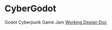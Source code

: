 # CyberGodot
Godot Cyberpunk Game Jam
[Working Design Doc](https://docs.google.com/document/d/1oe3mOAdv4yuyjZtLQJTwFmmrKfceW7HLKQwDzi9hE4g/edit?usp=sharing)
